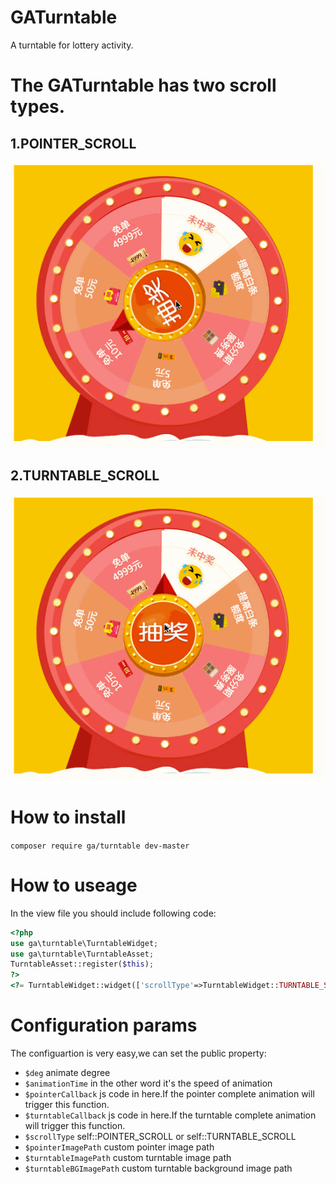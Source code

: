 # GATurntable
A turntable for lottery activity.

# The GATurntable has two scroll types.

## 1.POINTER_SCROLL

![pointer.gif](https://github.com/liuzexin/Image/blob/master/pointer.gif)

## 2.TURNTABLE_SCROLL

![turntable.gif](https://github.com/liuzexin/Image/blob/master/turntable.gif)

# How to install

`composer require ga/turntable dev-master`

# How to useage

In the view file you should include following code:
```PHP
<?php
use ga\turntable\TurntableWidget;
use ga\turntable\TurntableAsset;
TurntableAsset::register($this);
?>
<?= TurntableWidget::widget(['scrollType'=>TurntableWidget::TURNTABLE_SCROLL])?>
```

# Configuration params

The configuartion is very easy,we can set the public property:
* `$deg` animate degree
* `$animationTime` in the other word it's the speed of animation
* `$pointerCallback` js code in here.If the pointer complete animation will trigger this function.
* `$turntableCallback` js code in here.If the turntable complete animation will trigger this function.
* `$scrollType` self::POINTER_SCROLL or self::TURNTABLE_SCROLL
* `$pointerImagePath` custom pointer image path
* `$turntableImagePath` custom turntable image path
* `$turntableBGImagePath` custom turntable background image path




